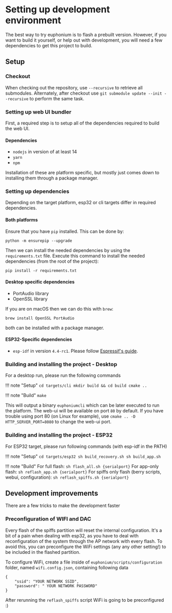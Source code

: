 # Setting up development environment
The best way to try euphonium is to flash a prebuilt version. However, if you want to build it yourself, or help out with development, you will need a few dependencies to get this project to build.

## Setup

### Checkout

When checking out the repository, use `--recursive` to retrieve all submodules. Alternately, after checkout use `git submodule update --init --recursive` to perform the same task.

### Setting up web UI bundler

First, a required step is to setup all of the dependencies required to build the web UI.

#### Dependencies
- `nodejs` in version of at least 14
- `yarn`
- `npm`

Installation of these are platform specific, but mostly just comes down to installing them through a package manager.

### Setting up dependencies

Depending on the target platform, esp32 or cli targets differ in required dependencies.

#### Both platforms
Ensure that you have `pip` installed. This can be done by:

```
python -m ensurepip --upgrade
```

Then we can install the needed dependencies by using the `requirements.txt` file. Execute this command to install the needed dependencies (from the root of the project):

```
pip install -r requirements.txt
```


#### Desktop specific dependencies
- PortAudio library
- OpenSSL library

If you are on macOS then we can do this with `brew`:
```
brew install OpenSSL PortAudio
```

both can be installed with a package manager.

#### ESP32-Specific dependencies
- `esp-idf` in version `4.4-rc1`. Please follow [Espressif's guide](https://docs.espressif.com/projects/esp-idf/en/latest/esp32/get-started/index.html#get-started-get-prerequisites).


### Building and installing the project - Desktop

For a desktop run, please run the following commands

!!! note "Setup"
    ```
    cd targets/cli
    mkdir build && cd build
    cmake ..
    ```

!!! note "Build"
    ```
    make
    ```


This will output a binary `euphoniumcli` which can be later executed to run the platform. The web-ui will be available on port `80` by default.
If you have trouble using port 80 (on Linux for example), use `cmake .. -D HTTP_SERVER_PORT=8080` to change the web-ui port.

### Building and installing the project - ESP32

For ESP32 target, please run following commands (with esp-idf in the PATH)

!!! note "Setup"
    ```
    cd targets/esp32
    sh build_recovery.sh
    sh build_app.sh
    ```

!!! note "Build"
    For full flash:
    ```
    sh flash_all.sh {serialport}
    ```
    For app-only flash:
    ```
    sh reflash_app.sh {serialport}
    ```
    For spiffs only flash (berry scripts, webui, configuration):
    ```
    sh reflash_spiffs.sh {serialport}
    ```

## Development improvements

There are a few tricks to make the development faster

### Preconfiguration of WIFI and DAC

Every flash of the spiffs partition will reset the internal configuration. It's a bit of a pain when dealing with esp32, as you have to deal with reconfiguration of the system through the AP network with every flash. To avoid this, you can preconfigure the WiFi settings (any any other setting!) to be included in the flashed partition.

To configure WiFi, create a file inside of `euphonium/scripts/configuration` folder, named `wifi.config.json`, containing following data

```
{
    "ssid": "YOUR NETWORK SSID",
    "password": " YOUR NETWORK PASSWORD"
}
```

After rerunning the `reflash_spiffs` script WiFi is going to be preconfigured :)
